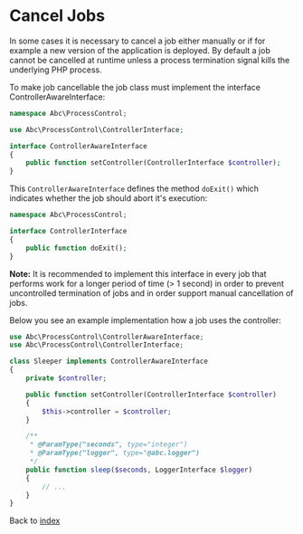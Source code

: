 Cancel Jobs
===========

In some cases it is necessary to cancel a job either manually or if for example a new version of the application is deployed. By default a job cannot be cancelled at runtime unless a process termination signal kills the underlying PHP process.

To make job cancellable the job class must implement the interface ControllerAwareInterface:

```php
namespace Abc\ProcessControl;

use Abc\ProcessControl\ControllerInterface;

interface ControllerAwareInterface
{
    public function setController(ControllerInterface $controller);
}
```

This `ControllerAwareInterface` defines the method `doExit()` which indicates whether the job should abort it's execution:

```php
namespace Abc\ProcessControl;

interface ControllerInterface
{
    public function doExit();
}
```

__Note:__ It is recommended to implement this interface in every job that performs work for a longer period of time (> 1 second) in order to prevent uncontrolled termination of jobs and in order support manual cancellation of jobs.

Below you see an example implementation how a job uses the controller:

```php
use Abc\ProcessControl\ControllerAwareInterface;
use Abc\ProcessControl\ControllerInterface;

class Sleeper implements ControllerAwareInterface
{
    private $controller;

    public function setController(ControllerInterface $controller)
    {
        $this->controller = $controller;
    }

    /**
     * @ParamType("seconds", type="integer")
     * @ParamType("logger", type="@abc.logger")
     */
    public function sleep($seconds, LoggerInterface $logger)
    {
        // ...
    }
}
```

Back to [index](../../README.md)
